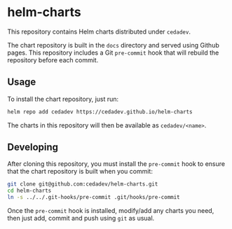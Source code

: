 # helm-charts

This repository contains Helm charts distributed under `cedadev`.

The chart repository is built in the `docs` directory and served using Github pages.
This repository includes a Git `pre-commit` hook that will rebuild the repository
before each commit.

## Usage

To install the chart repository, just run:

```sh
helm repo add cedadev https://cedadev.github.io/helm-charts
```

The charts in this repository will then be available as `cedadev/<name>`.

## Developing

After cloning this repository, you must install the `pre-commit` hook to ensure
that the chart repository is built when you commit:

```sh
git clone git@github.com:cedadev/helm-charts.git
cd helm-charts
ln -s ../../.git-hooks/pre-commit .git/hooks/pre-commit
```

Once the `pre-commit` hook is installed, modify/add any charts you need, then
just add, commit and push using `git` as usual.
